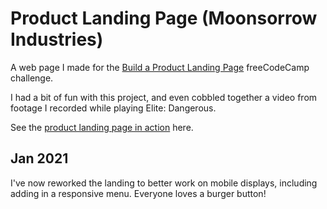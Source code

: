 # Product Landing Page (Moonsorrow Industries)

A web page I made for the [Build a Product Landing Page](https://www.freecodecamp.org/learn/responsive-web-design/responsive-web-design-projects/build-a-product-landing-page) freeCodeCamp challenge.

I had a bit of fun with this project, and even cobbled together a video from footage I recorded while playing Elite: Dangerous.

See the [product landing page in action](https://moonsorrow-industries.netlify.app/) here.

## Jan 2021

I've now reworked the landing to better work on mobile displays, including adding in a responsive menu. Everyone loves a burger button!

